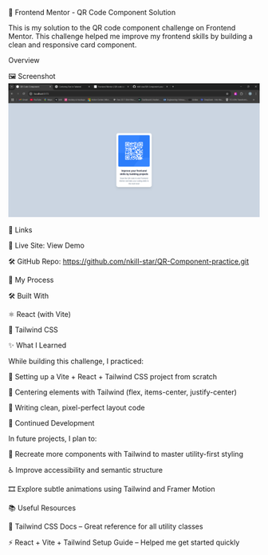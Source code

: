📱 Frontend Mentor - QR Code Component Solution

This is my solution to the QR code component challenge on Frontend Mentor. This challenge helped me improve my frontend skills by building a clean and responsive card component.


Overview

🖼️ Screenshot
![screenshot](/ScreenShot/Screenshot%202025-06-27%20135507.png)

🔗 Links

🚀 Live Site: View Demo

🛠️ GitHub Repo: https://github.com/nkill-star/QR-Component-practice.git

🧠 My Process

🛠️ Built With

⚛️ React (with Vite)

🎨 Tailwind CSS

✨ What I Learned

While building this challenge, I practiced:

🔧 Setting up a Vite + React + Tailwind CSS project from scratch

🎯 Centering elements with Tailwind (flex, items-center, justify-center)

🧼 Writing clean, pixel-perfect layout code

🔁 Continued Development

In future projects, I plan to:

🧱 Recreate more components with Tailwind to master utility-first styling

♿ Improve accessibility and semantic structure

🎞️ Explore subtle animations using Tailwind and Framer Motion

📚 Useful Resources

📘 Tailwind CSS Docs – Great reference for all utility classes

⚡ React + Vite + Tailwind Setup Guide – Helped me get started quickly



